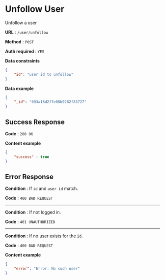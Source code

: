 # Unfollow User

Unfollow a user

**URL** : `/user/unfollow`

**Method** : `POST`

**Auth required** : `YES`

**Data constraints**

```json
{
    "id": "user id to unfollow"
}
```

**Data example**

```json
{
    "_id": "603a18d2f7e08b9282f83727"
}
```

## Success Response

**Code** : `200 OK`

**Content example**

```json
{
    "success" : true
}
```

## Error Response

**Condition** : If `id` and `user id` match.

**Code** : `400 BAD REQUEST`

---

**Condition** : If not logged in.

**Code** : `401 UNAUTHORIZED`

---

**Condition** : If no user exists for the `id`.

**Code** : `400 BAD REQUEST`

**Content example**

```json
{
    "error": "Error: No such user"
}
```